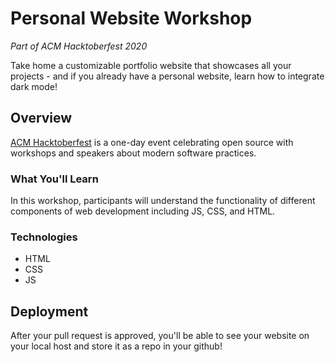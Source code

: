 # Personal Website Workshop
*Part of ACM Hacktoberfest 2020*

Take home a customizable portfolio website that showcases all your projects - and if you already have a personal website, learn how to integrate dark mode! 

## Overview
[ACM Hacktoberfest](https://hacktoberfest.acmutd.co) is a one-day event celebrating open source with workshops
and speakers about modern software practices.

### What You'll Learn
In this workshop, participants will understand the functionality of different components of web development including JS, CSS, and HTML. 

### Technologies
- HTML
- CSS
- JS

## Deployment
After your pull request is approved, you'll be able to see your website on your local host and store it as a repo in your github!

